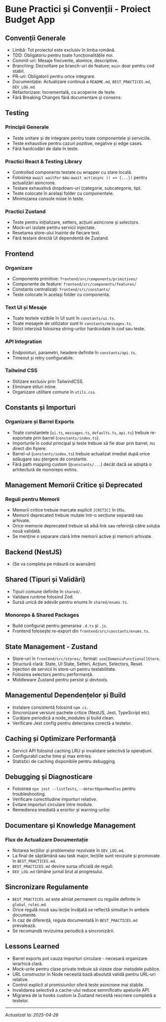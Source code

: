 # Bune Practici și Convenții - Proiect Budget App

## Convenții Generale

- Limbă: Tot proiectul este exclusiv în limba română.
- TDD: Obligatoriu pentru toate funcționalitățile noi.
- Commit-uri: Mesaje frecvente, atomice, descriptive.
- Branching: Dezvoltare pe branch-uri de feature; `main` doar pentru cod stabil.
- PR-uri: Obligatorii pentru orice integrare.
- Documentație: Actualizare continuă a `README.md`, `BEST_PRACTICES.md`, `DEV_LOG.md`.
- Refactorizare: Incrementală, cu acoperire de teste.
- Fără Breaking Changes fără documentare și consens.

## Testing

### Principii Generale

- Teste unitare și de integrare pentru toate componentele și serviciile.
- Teste exhaustive pentru cazuri pozitive, negative și edge cases.
- Fără hardcodări de date în teste.

### Practici React & Testing Library

- Controlled components testate cu wrapper cu stare locală.
- Folosirea `await waitFor` sau `await act(async () => {...})` pentru actualizări asincrone.
- Testare exhaustivă dropdown-uri (categorie, subcategorie, tip).
- Teste colocate în același folder cu componentele.
- Minimizarea console noise în teste.

### Practici Zustand

- Teste pentru inițializare, setters, acțiuni asincrone și selectors.
- Mock-uri izolate pentru servicii injectate.
- Resetarea store-ului înainte de fiecare test.
- Fără testare directă UI dependentă de Zustand.

## Frontend

### Organizare

- Componente primitive: `frontend/src/components/primitives/`
- Componente de feature: `frontend/src/components/features/`
- Constants centralizați: `frontend/src/constants/`
- Teste colocate în același folder cu componenta.

### Text UI și Mesaje

- Toate textele vizibile în UI sunt în `constants/ui.ts`.
- Toate mesajele de utilizator sunt în `constants/messages.ts`.
- Strict interzisă folosirea string-urilor hardcodate în cod sau teste.

### API Integration

- Endpointuri, parametri, headere definite în `constants/api.ts`.
- Timeout și retry configurabile.

### Tailwind CSS

- Stilizare exclusiv prin TailwindCSS.
- Eliminare stiluri inline.
- Organizare utilitare comune în `utils.css`.

## Constants și Importuri

### Organizare și Barrel Exports

- Toate constantele (`ui.ts`, `messages.ts`, `defaults.ts`, `api.ts`) trebuie re-exportate prin barrel (`constants/index.ts`).
- Importurile în codul principal și teste trebuie să fie doar prin barrel, nu direct din fișiere.
- Barrel-ul (`constants/index.ts`) trebuie actualizat imediat după orice adăugare sau ștergere de constante.
- Fără path mapping custom (`@constants/...`) decât dacă se adoptă o arhitectură de monorepo extins.

## Management Memorii Critice și Deprecated

### Reguli pentru Memorii

- Memorii critice trebuie marcate explicit `[CRITIC]` în titlu.
- Memorii deprecated trebuie mutate într-o secțiune separată sau arhivate.
- Orice memorie deprecated trebuie să aibă link sau referință către soluția nouă validată.
- Se menține o separare clară între memorii active și memorii arhivate.

## Backend (NestJS)

- (Se va completa pe măsură ce avansăm)

## Shared (Tipuri și Validări)

- Tipuri comune definite în `shared/`.
- Validare runtime folosind Zod.
- Sursă unică de adevăr pentru enums în `shared/enums.ts`.

### Monorepo & Shared Packages

- Build configurat pentru generarea `.d.ts` și `.js`.
- Frontend folosește re-export din `frontend/src/constants/enums.ts`.

## State Management - Zustand

- Store-uri în `frontend/src/stores/`, format: `use[DomeniuFuncțional]Store`.
- Structură clară: State, UI State, Setteri, Acțiuni, Selectors, Reset.
- Injection de servicii în store-uri pentru testabilitate.
- Folosirea selectors pentru performanță.
- Middleware Zustand pentru persist și devtools.

## Managementul Dependențelor și Build

- Instalare consistentă folosind `npm ci`.
- Sincronizare versiuni pachete critice (NestJS, Jest, TypeScript etc).
- Curățare periodică a node_modules și build clean.
- Verificare Jest config pentru detectarea corectă a testelor.

## Caching și Optimizare Performanță

- Servicii API folosind caching LRU și invalidare selectivă la operațiuni.
- Configurabil cache time și max entries.
- Statistici de caching disponibile pentru debugging.

## Debugging și Diagnosticare

- Folosirea `npx jest --listTests`, `--detectOpenHandles` pentru troubleshooting.
- Verificare corectitudine importuri relative.
- Evitare importuri circulare între module.
- Remedierea imediată a erorilor și warning-urilor.

## Documentare și Knowledge Management

### Flux de Actualizare Documentație

- Notarea lecțiilor și problemelor rezolvate în `DEV_LOG.md`.
- La final de săptămână sau task major, lecțiile sunt revizuite și promovate în `BEST_PRACTICES.md`.
- `BEST_PRACTICES.md` devine sursa oficială de reguli.
- `DEV_LOG.md` rămâne jurnal brut al progresului.

## Sincronizare Regulamente

- `BEST_PRACTICES.md` este aliniat permanent cu regulile definite în `global_rules.md`.
- Orice regulă nouă sau lecție învățată se reflectă simultan în ambele documente.
- În caz de diferență, regula documentată în `BEST_PRACTICES.md` prevalează.
- Se recomandă revizuirea periodică a sincronizării.

## Lessons Learned

- Barrel exports pot cauza importuri circulare - necesară organizare ierarhică clară.
- Mock-urile pentru clase private trebuie să vizeze doar metodele publice.
- URL constructor în Node necesită bază absolută validă pentru URL-uri relative.
- Control explicit al promisiunilor oferă teste asincrone mai stabile.
- Invalidarea selectivă a cache-ului reduce semnificativ apelurile API.
- Migrarea de la hooks custom la Zustand necesită rescriere completă a testelor.

---

_Actualizat la: 2025-04-26_
